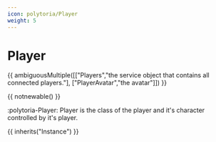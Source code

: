 ```yaml
---
icon: polytoria/Player
weight: 5
---
```


# Player

{{ ambiguousMultiple([["Players","the service object that contains all connected players."], ["PlayerAvatar","the avatar"]]) }}

{{ notnewable() }}

:polytoria-Player: Player is the class of the player and it's character controlled by it's player.

{{ inherits("Instance") }}
